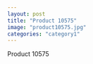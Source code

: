 ```yaml
---
layout: post
title: "Product 10575"
image: "product10575.jpg"
categories: "category1"
---
```

Product 10575
